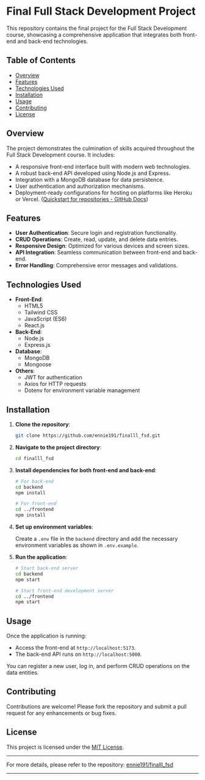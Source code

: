 
# Final Full Stack Development Project

This repository contains the final project for the Full Stack Development course, showcasing a comprehensive application that integrates both front-end and back-end technologies.

## Table of Contents

- [Overview](#overview)
- [Features](#features)
- [Technologies Used](#technologies-used)
- [Installation](#installation)
- [Usage](#usage)
- [Contributing](#contributing)
- [License](#license)

## Overview

The project demonstrates the culmination of skills acquired throughout the Full Stack Development course. It includes:

- A responsive front-end interface built with modern web technologies.
- A robust back-end API developed using Node.js and Express.
- Integration with a MongoDB database for data persistence.
- User authentication and authorization mechanisms.
- Deployment-ready configurations for hosting on platforms like Heroku or Vercel. ([Quickstart for repositories - GitHub Docs](https://docs.github.com/en/repositories/creating-and-managing-repositories/quickstart-for-repositories?utm_source=chatgpt.com))

## Features

- **User Authentication**: Secure login and registration functionality.
- **CRUD Operations**: Create, read, update, and delete data entries.
- **Responsive Design**: Optimized for various devices and screen sizes.
- **API Integration**: Seamless communication between front-end and back-end.
- **Error Handling**: Comprehensive error messages and validations.

## Technologies Used

- **Front-End**:
  - HTML5
  - Tailwind CSS
  - JavaScript (ES6)
  - React.js
- **Back-End**:
  - Node.js
  - Express.js
- **Database**:
  - MongoDB
  - Mongoose
- **Others**:
  - JWT for authentication
  - Axios for HTTP requests
  - Dotenv for environment variable management 
## Installation

1. **Clone the repository**:

   ```bash
   git clone https://github.com/ennie191/finalll_fsd.git
   ```


2. **Navigate to the project directory**:

   ```bash
   cd finalll_fsd
   ```


3. **Install dependencies for both front-end and back-end**:

   ```bash
   # For back-end
   cd backend
   npm install

   # For front-end
   cd ../frontend
   npm install
   ```


4. **Set up environment variables**:

   Create a `.env` file in the `backend` directory and add the necessary environment variables as shown in `.env.example`.

5. **Run the application**:

   ```bash
   # Start back-end server
   cd backend
   npm start

   # Start front-end development server
   cd ../frontend
   npm start
   ```


## Usage

Once the application is running:

- Access the front-end at `http://localhost:5173`.
- The back-end API runs on `http://localhost:5000`.

You can register a new user, log in, and perform CRUD operations on the data entities.

## Contributing

Contributions are welcome! Please fork the repository and submit a pull request for any enhancements or bug fixes.

## License

This project is licensed under the [MIT License](LICENSE).

---

For more details, please refer to the repository: [ennie191/finalll_fsd](https://github.com/ennie191/finalll_fsd)

--- 
